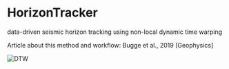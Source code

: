 # HorizonTracker
data-driven seismic horizon tracking using non-local dynamic time warping


Article about this method and workflow: Bugge et al., 2019 [Geophysics]



![DTW](Figure11.png)
